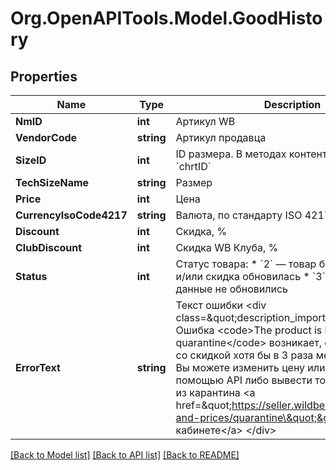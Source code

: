 # Org.OpenAPITools.Model.GoodHistory

## Properties

Name | Type | Description | Notes
------------ | ------------- | ------------- | -------------
**NmID** | **int** | Артикул WB | [optional] 
**VendorCode** | **string** | Артикул продавца | [optional] 
**SizeID** | **int** | ID размера. В методах контента это поле &#x60;chrtID&#x60; | [optional] 
**TechSizeName** | **string** | Размер | [optional] 
**Price** | **int** | Цена | [optional] 
**CurrencyIsoCode4217** | **string** | Валюта, по стандарту ISO 4217 | [optional] 
**Discount** | **int** | Скидка, % | [optional] 
**ClubDiscount** | **int** | Скидка WB Клуба, % | [optional] 
**Status** | **int** | Статус товара:    * &#x60;2&#x60; — товар без ошибок, цена и/или скидка обновилась   * &#x60;3&#x60; — есть ошибки, данные не обновились  | [optional] 
**ErrorText** | **string** | Текст ошибки  &lt;div class&#x3D;\&quot;description_important\&quot;&gt;   Ошибка &lt;code&gt;The product is in quarantine&lt;/code&gt; возникает, если новая цена со скидкой хотя бы в 3 раза меньше старой. Вы можете изменить цену или скидку с помощью API либо вывести товар из карантина &lt;a href&#x3D;\&quot;https://seller.wildberries.ru/discount-and-prices/quarantine\&quot;&gt;в личном кабинете&lt;/a&gt; &lt;/div&gt;  | [optional] 

[[Back to Model list]](../README.md#documentation-for-models) [[Back to API list]](../README.md#documentation-for-api-endpoints) [[Back to README]](../README.md)

